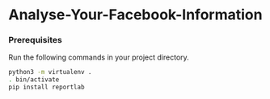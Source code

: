 # Analyse-Your-Facebook-Information

### Prerequisites

Run the following commands in your project directory.

```bash
python3 -m virtualenv .
. bin/activate
pip install reportlab
```
